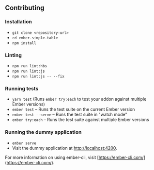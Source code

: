 Contributing
------------------------------------------------------------------------------

### Installation

* `git clone <repository-url>`
* `cd ember-simple-table`
* `npm install`

### Linting

* `npm run lint:hbs`
* `npm run lint:js`
* `npm run lint:js -- --fix`

### Running tests

* `yarn test` (Runs `ember try:each` to test your addon against multiple Ember versions)
* `ember test` – Runs the test suite on the current Ember version
* `ember test --serve` – Runs the test suite in "watch mode"
* `ember try:each` – Runs the test suite against multiple Ember versions

### Running the dummy application

* `ember serve`
* Visit the dummy application at [http://localhost:4200](http://localhost:4200).

For more information on using ember-cli, visit [https://ember-cli.com/](https://ember-cli.com/).
